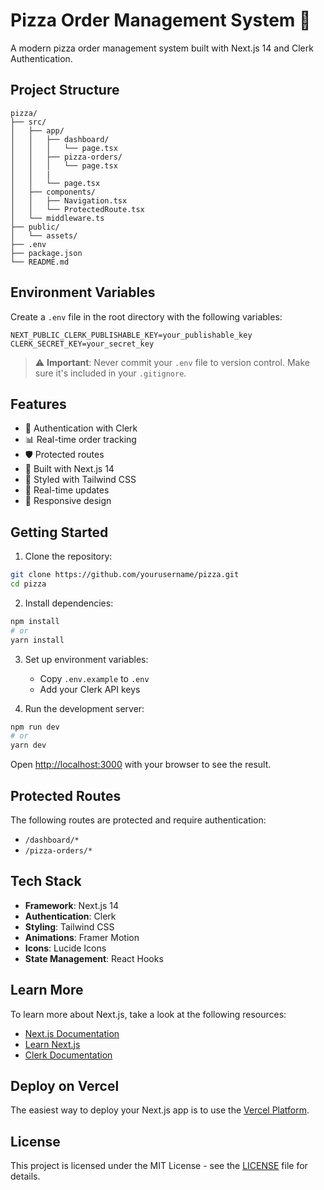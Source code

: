 # Pizza Order Management System 🍕

A modern pizza order management system built with Next.js 14 and Clerk Authentication.

## Project Structure

```
pizza/
├── src/
│   ├── app/
│   │   ├── dashboard/
│   │   │   └── page.tsx
│   │   ├── pizza-orders/
│   │   │   └── page.tsx
│   │   | 
│   │   └── page.tsx
│   ├── components/
│   │   ├── Navigation.tsx
│   │   └── ProtectedRoute.tsx
│   └── middleware.ts
├── public/
│   └── assets/
├── .env
├── package.json
└── README.md
```

## Environment Variables

Create a `.env` file in the root directory with the following variables:

```env
NEXT_PUBLIC_CLERK_PUBLISHABLE_KEY=your_publishable_key
CLERK_SECRET_KEY=your_secret_key
```

> ⚠️ **Important**: Never commit your `.env` file to version control. Make sure it's included in your `.gitignore`.

## Features

- 🔐 Authentication with Clerk
- 📊 Real-time order tracking
- 🛡️ Protected routes
- 💨 Built with Next.js 14
- 🎨 Styled with Tailwind CSS
- 🔄 Real-time updates
- 📱 Responsive design

## Getting Started

1. Clone the repository:
```bash
git clone https://github.com/yourusername/pizza.git
cd pizza
```

2. Install dependencies:
```bash
npm install
# or
yarn install
```

3. Set up environment variables:
   - Copy `.env.example` to `.env`
   - Add your Clerk API keys

4. Run the development server:
```bash
npm run dev
# or
yarn dev
```

Open [http://localhost:3000](http://localhost:3000) with your browser to see the result.

## Protected Routes

The following routes are protected and require authentication:
- `/dashboard/*`
- `/pizza-orders/*`

## Tech Stack

- **Framework**: Next.js 14
- **Authentication**: Clerk
- **Styling**: Tailwind CSS
- **Animations**: Framer Motion
- **Icons**: Lucide Icons
- **State Management**: React Hooks

## Learn More

To learn more about Next.js, take a look at the following resources:

- [Next.js Documentation](https://nextjs.org/docs)
- [Learn Next.js](https://nextjs.org/learn)
- [Clerk Documentation](https://clerk.dev/docs)

## Deploy on Vercel

The easiest way to deploy your Next.js app is to use the [Vercel Platform](https://vercel.com/new).

## License

This project is licensed under the MIT License - see the [LICENSE](LICENSE) file for details.
